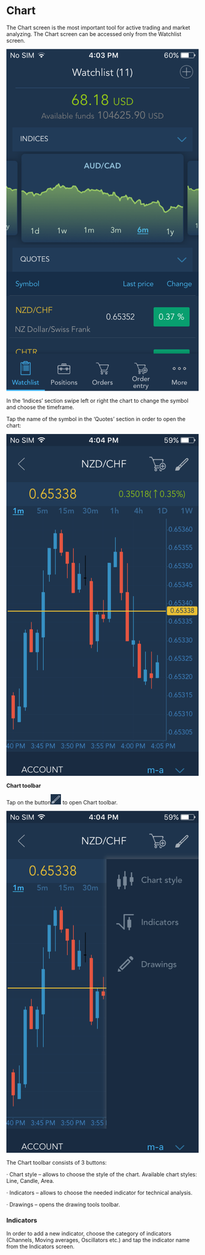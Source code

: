 # Chart


The Chart screen is the most important tool for active trading and market analyzing. The Chart screen can be accessed only from the Watchlist screen.

![](../../../../.gitbook/assets/1%20%2810%29.png)


In the ‘Indices’ section swipe left or right the chart to change the symbol and choose the timeframe.

Tap the name of the symbol in the ‘Quotes’ section in order to open the chart:

![](../../../../.gitbook/assets/2%20%2819%29.png)


**Chart toolbar** 

Tap on the button![](../../../../.gitbook/assets/3.jpg)
to open Chart toolbar.

![](../../../../.gitbook/assets/3%20%2822%29.png)


The Chart toolbar consists of 3 buttons:

·         Chart style – allows to choose the style of the chart. Available chart styles: Line, Candle, Area.

·         Indicators – allows to choose the needed indicator for technical analysis.

·         Drawings – opens the drawing tools toolbar.

### **Indicators**

In order to add a new indicator, choose the category of indicators \(Channels, Moving averages, Oscillators etc.\) and tap the indicator name from the Indicators screen.

